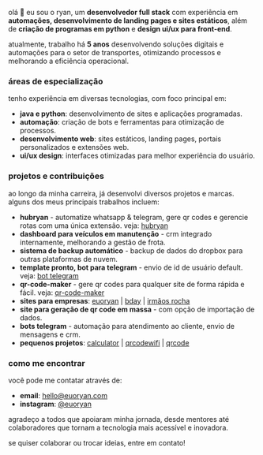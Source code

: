 olá 👋 eu sou o ryan, um **desenvolvedor full stack** com experiência em **automações, desenvolvimento de landing pages e sites estáticos**, além de **criação de programas em python** e **design ui/ux para front-end**.

atualmente, trabalho há **5 anos** desenvolvendo soluções digitais e automações para o setor de transportes, otimizando processos e melhorando a eficiência operacional.

### áreas de especialização

tenho experiência em diversas tecnologias, com foco principal em:

* **java e python**: desenvolvimento de sites e aplicações programadas.
* **automação**: criação de bots e ferramentas para otimização de processos.
* **desenvolvimento web**: sites estáticos, landing pages, portais personalizados e extensões web.
* **ui/ux design**: interfaces otimizadas para melhor experiência do usuário.

### projetos e contribuições

ao longo da minha carreira, já desenvolvi diversos projetos e marcas. alguns dos meus principais trabalhos incluem:

* **hubryan** - automatize whatsapp & telegram, gere qr codes e gerencie rotas com uma única extensão. veja: [hubryan](https://github.com/euoryan/hub-ryan-pub)
* **dashboard para veículos em manutenção** - crm integrado internamente, melhorando a gestão de frota.
* **sistema de backup automático** - backup de dados do dropbox para outras plataformas de nuvem.
* **template pronto, bot para telegram** - envio de id de usuário default. veja: [bot telegram](https://github.com/euoryan/seuid)
* **qr-code-maker** - gere qr codes para qualquer site de forma rápida e fácil. veja: [qr-code-maker](https://github.com/euoryan/qr-code-maker)
* **sites para empresas**: [euoryan](https://euoryan.com/) | [bday](https://euoryan.com/bdaykids/) | [irmãos rocha](https://euoryan.com/irmaosrocha)
* **site para geração de qr code em massa** - com opção de importação de dados.
* **bots telegram** - automação para atendimento ao cliente, envio de mensagens e crm.
* **pequenos projetos**:
  [calculator](https://euoryan.com/calculator/) |
  [qrcodewifi](https://euoryan.com/qrcodewifi/) |
  [qrcode](https://euoryan.com/qrcode/)

### como me encontrar

você pode me contatar através de:

* **email**: [hello@euoryan.com](mailto:hello@euoryan.com)
* **instagram**: [@euoryan](https://instagram.com/euoryan)

agradeço a todos que apoiaram minha jornada, desde mentores até colaboradores que tornam a tecnologia mais acessível e inovadora.

se quiser colaborar ou trocar ideias, entre em contato!
